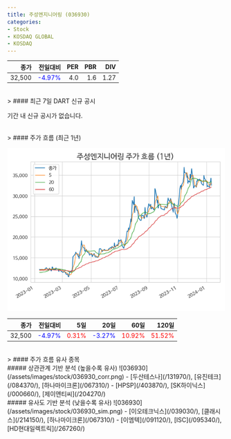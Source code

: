 ```yaml
---
title: 주성엔지니어링 (036930)
categories:
- Stock
- KOSDAQ GLOBAL
- KOSDAQ
---
```


|종가|전일대비|PER|PBR|DIV|
|---:|-------:|--:|--:|--:|
|32,500|<span style="color: blue">-4.97%</span>|4.0|1.6|1.27|

<!-- more -->

<br>
> #### 최근 7일 DART 신규 공시

기간 내 신규 공시가 없습니다.

<br>
> #### 주가 흐름 (최근 1년)

![036930](/assets/images/stock/036930.png)

|종가|전일대비|5일|20일|60일|120일|
|---:|-------:|--:|---:|---:|----:|
|32,500|<span style="color: blue">-4.97%</span>|<span style="color: red">0.31%</span>|<span style="color: blue">-3.27%</span>|<span style="color: red">10.92%</span>|<span style="color: red">51.52%</span>|

<br>
> #### 주가 흐름 유사 종목
<br>
##### 상관관계 기반 분석 (높을수록 유사)
![036930](/assets/images/stock/036930_corr.png)
- [두산테스나](/131970/), [유진테크](/084370/), [하나마이크론](/067310/)
- [HPSP](/403870/), [SK하이닉스](/000660/), [제이앤티씨](/204270/)

<br>
##### 유사도 기반 분석 (낮을수록 유사)
![036930](/assets/images/stock/036930_sim.png)
- [이오테크닉스](/039030/), [클래시스](/214150/), [하나마이크론](/067310/)
- [이엠텍](/091120/), [ISC](/095340/), [HD현대일렉트릭](/267260/)